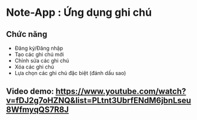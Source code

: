 # Note-App : Ứng dụng ghi chú
## Chức năng
- Đăng ký/Đăng nhập
- Tạo các ghi chú mới
- Chỉnh sửa các ghi chú
- Xóa các ghi chú
- Lựa chọn các ghi chú đặc biệt (đánh dấu sao)

## Video demo: https://www.youtube.com/watch?v=fDJ2g7oHZNQ&list=PLtnt3UbrfENdM6jbnLseu8WfmyqQS7R8J
